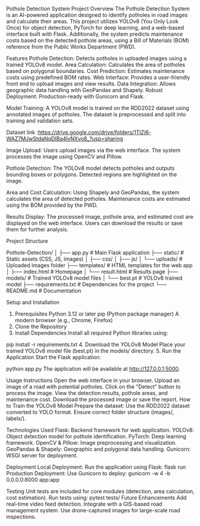 Pothole Detection System
Project Overview
The Pothole Detection System is an AI-powered application designed to identify potholes in road images and calculate their areas. This project utilizes YOLOv8 (You Only Look Once) for object detection, PyTorch for deep learning, and a web-based interface built with Flask. Additionally, the system predicts maintenance costs based on the detected pothole areas, using a Bill of Materials (BOM) reference from the Public Works Department (PWD).

Features
Pothole Detection: Detects potholes in uploaded images using a trained YOLOv8 model.
Area Calculation: Calculates the area of potholes based on polygonal boundaries.
Cost Prediction: Estimates maintenance costs using predefined BOM rates. 
Web Interface: Provides a user-friendly front end to upload images and view results.
Data Integration: Allows geographic data handling with GeoPandas and Shapely.
Robust Deployment: Production-ready with Gunicorn and Flask.

Model Training:
A YOLOv8 model is trained on the RDD2022 dataset using annotated images of potholes.
The dataset is preprocessed and split into training and validation sets.

Dataset link :https://drive.google.com/drive/folders/1TIZj6-WAZ7MJwStdaNqDIBa4lvNXvo8_?usp=sharing

Image Upload:
Users upload images via the web interface.
The system processes the image using OpenCV and Pillow.

Pothole Detection:
The YOLOv8 model detects potholes and outputs bounding boxes or polygons.
Detected regions are highlighted on the image.

Area and Cost Calculation:
Using Shapely and GeoPandas, the system calculates the area of detected potholes.
Maintenance costs are estimated using the BOM provided by the PWD.

Results Display:
The processed image, pothole area, and estimated cost are displayed on the web interface.
Users can download the results or save them for further analysis.



Project Structure

Pothole-Detection/
│
├── app.py                # Main Flask application
├── static/               # Static assets (CSS, JS, images)
│   ├── css/
│   ├── js/
│   └── uploads/          # Uploaded images folder
├── templates/            # HTML templates for the web app
│   ├── index.html        # Homepage
│   └── result.html       # Results page
├── models/               # Trained YOLOv8 model files
│   └── best.pt           # YOLOv8 trained model
├── requirements.txt      # Dependencies for the project
└── README.md             # Documentation


Setup and Installation
1. Prerequisites
Python 3.12 or later
pip (Python package manager)
A modern browser (e.g., Chrome, Firefox)
2. Clone the Repository
3. Install Dependencies
Install all required Python libraries using:


pip install -r requirements.txt
4. Download the YOLOv8 Model
Place your trained YOLOv8 model file (best.pt) in the models/ directory.
5. Run the Application
Start the Flask application:


python app.py
The application will be available at http://127.0.0.1:5000.

Usage Instructions
Open the web interface in your browser.
Upload an image of a road with potential potholes.
Click on the "Detect" button to process the image.
View the detection results, pothole areas, and maintenance cost.
Download the processed image or save the report.
How to Train the YOLOv8 Model
Prepare the dataset:
Use the RDD2022 dataset converted to YOLO format.
Ensure correct folder structure (images/, labels/).



Technologies Used
Flask: Backend framework for web application.
YOLOv8: Object detection model for pothole identification.
PyTorch: Deep learning framework.
OpenCV & Pillow: Image preprocessing and visualization.
GeoPandas & Shapely: Geographic and polygonal data handling.
Gunicorn: WSGI server for deployment.

Deployment
Local Deployment: Run the application using Flask:
flask run
Production Deployment: Use Gunicorn to deploy:
gunicorn -w 4 -b 0.0.0.0:8000 app:app

Testing
Unit tests are included for core modules (detection, area calculation, cost estimation).
Run tests using:
pytest tests/
Future Enhancements
Add real-time video feed detection.
Integrate with a GIS-based road management system.
Use drone-captured images for large-scale road inspections.